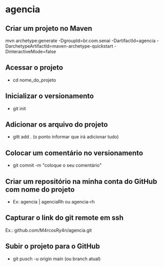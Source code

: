 # agencia 


## Criar um projeto no Maven
mvn archetype:generate -DgroupId=br.com.senai -DartifactId=agencia -DarchetypeArtifactId=maven-archetype-quickstart -DinteractiveMode=false

## Acessar o projeto
- cd nome_do_projeto

## Inicializar o versionamento
- git init

## Adicionar os arquivo do projeto
- gitt add . (o ponto informar que irá adicionar tudo)

## Colocar um comentário no versionamento
- git comnit -m "coloque o seu comentário"

## Criar um repositório na minha conta do GitHub com nome do projeto
- Ex: agencia | agenciaRh ou agencia-rh

## Capturar o link do git remote em ssh
Ex.: github.com/M4rcosRy4n/agencia.git

## Subir o projeto para o GitHub
- git pusch -u origin main (ou branch atual)

